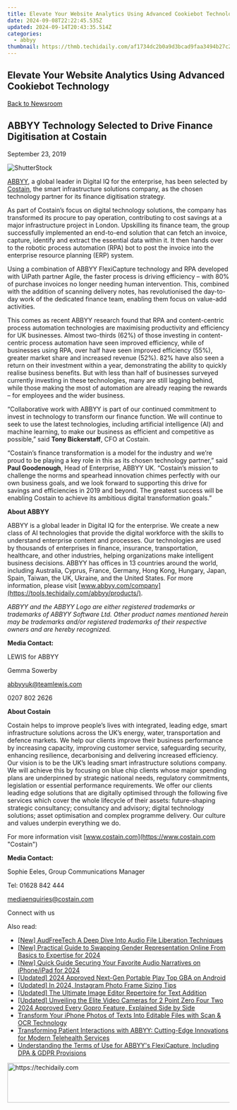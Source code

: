 ```yaml
---
title: Elevate Your Website Analytics Using Advanced Cookiebot Technology
date: 2024-09-08T22:22:45.535Z
updated: 2024-09-14T20:43:35.514Z
categories:
  - abbyy
thumbnail: https://thmb.techidaily.com/af1734dc2b0a9d3bcad9faa3494b27c219c63253c502adbe4dde73c3482b6b83.jpg
---
```


## Elevate Your Website Analytics Using Advanced Cookiebot Technology

[Back to Newsroom](https://tools.techidaily.com/abbyy/products/)

## ABBYY Technology Selected to Drive Finance Digitisation at Costain

September 23, 2019

![ShutterStock](https://content.abbyy.com/-/media/project/abbyy/abbyy/branchtemplates/shutterstock_1272462163_1296-x-729.jpg?h=729&iar=0&w=1296)

  
[ABBYY](https://tools.techidaily.com/abbyy/products/), a global leader in Digital IQ for the enterprise, has been selected by [Costain](https://www.costain.com "Costain"), the smart infrastructure solutions company, as the chosen technology partner for its finance digitisation strategy.

As part of Costain’s focus on digital technology solutions, the company has transformed its procure to pay operation, contributing to cost savings at a major infrastructure project in London. Upskilling its finance team, the group successfully implemented an end-to-end solution that can fetch an invoice, capture, identify and extract the essential data within it. It then hands over to the robotic process automation (RPA) bot to post the invoice into the enterprise resource planning (ERP) system.

Using a combination of ABBYY FlexiCapture technology and RPA developed with UiPath partner Agile, the faster process is driving efficiency – with 80% of purchase invoices no longer needing human intervention. This, combined with the addition of scanning delivery notes, has revolutionised the day-to-day work of the dedicated finance team, enabling them focus on value-add activities.

This comes as recent ABBYY research found that RPA and content-centric process automation technologies are maximising productivity and efficiency for UK businesses. Almost two-thirds (62%) of those investing in content-centric process automation have seen improved efficiency, while of businesses using RPA, over half have seen improved efficiency (55%), greater market share and increased revenue (52%). 82% have also seen a return on their investment within a year, demonstrating the ability to quickly realise business benefits. But with less than half of businesses surveyed currently investing in these technologies, many are still lagging behind, while those making the most of automation are already reaping the rewards – for employees and the wider business.

“Collaborative work with ABBYY is part of our continued commitment to invest in technology to transform our finance function. We will continue to seek to use the latest technologies, including artificial intelligence (AI) and machine learning, to make our business as efficient and competitive as possible,” said **Tony Bickerstaff**, CFO at Costain.

“Costain’s finance transformation is a model for the industry and we’re proud to be playing a key role in this as its chosen technology partner,” said **Paul Goodenough**, Head of Enterprise, ABBYY UK. “Costain’s mission to challenge the norms and spearhead innovation chimes perfectly with our own business goals, and we look forward to supporting this drive for savings and efficiencies in 2019 and beyond. The greatest success will be enabling Costain to achieve its ambitious digital transformation goals.”

  
**About ABBYY**

ABBYY is a global leader in Digital IQ for the enterprise. We create a new class of AI technologies that provide the digital workforce with the skills to understand enterprise content and processes. Our technologies are used by thousands of enterprises in finance, insurance, transportation, healthcare, and other industries, helping organizations make intelligent business decisions. ABBYY has offices in 13 countries around the world, including Australia, Cyprus, France, Germany, Hong Kong, Hungary, Japan, Spain, Taiwan, the UK, Ukraine, and the United States. For more information, please visit [www.abbyy.com/company](https://tools.techidaily.com/abbyy/products/).

_ABBYY and the ABBYY Logo are either registered trademarks or trademarks of ABBYY Software Ltd. Other product names mentioned herein may be trademarks and/or registered trademarks of their respective owners and are hereby recognized._

**Media Contact:**

LEWIS for ABBYY

Gemma Sowerby

[abbyyuk@teamlewis.com](https://tools.techidaily.com/abbyy/products/)

0207 802 2626

  
**About Costain**

Costain helps to improve people’s lives with integrated, leading edge, smart infrastructure solutions across the UK’s energy, water, transportation and defence markets. We help our clients improve their business performance by increasing capacity, improving customer service, safeguarding security, enhancing resilience, decarbonising and delivering increased efficiency. Our vision is to be the UK’s leading smart infrastructure solutions company. We will achieve this by focusing on blue chip clients whose major spending plans are underpinned by strategic national needs, regulatory commitments, legislation or essential performance requirements. We offer our clients leading edge solutions that are digitally optimised through the following five services which cover the whole lifecycle of their assets: future-shaping strategic consultancy; consultancy and advisory; digital technology solutions; asset optimisation and complex programme delivery. Our culture and values underpin everything we do.

For more information visit [www.costain.com](https://www.costain.com "Costain")

**Media Contact:**

Sophie Eeles, Group Communications Manager

Tel: 01628 842 444

[mediaenquiries@costain.com](https://tools.techidaily.com/abbyy/products/)

Connect with us

<ins class="adsbygoogle"
     style="display:block"
     data-ad-format="autorelaxed"
     data-ad-client="ca-pub-7571918770474297"
     data-ad-slot="1223367746"></ins>

<ins class="adsbygoogle"
     style="display:block"
     data-ad-client="ca-pub-7571918770474297"
     data-ad-slot="8358498916"
     data-ad-format="auto"
     data-full-width-responsive="true"></ins>

<span class="atpl-alsoreadstyle">Also read:</span>
<div><ul>
<li><a href="https://extra-hints.techidaily.com/new-audfreetech-a-deep-dive-into-audio-file-liberation-techniques/"><u>[New] AudFreeTech A Deep Dive Into Audio File Liberation Techniques</u></a></li>
<li><a href="https://instagram-clips.techidaily.com/new-practical-guide-to-swapping-gender-representation-online-from-basics-to-expertise-for-2024/"><u>[New] Practical Guide to Swapping Gender Representation Online From Basics to Expertise for 2024</u></a></li>
<li><a href="https://fox-friendly.techidaily.com/new-quick-guide-securing-your-favorite-audio-narratives-on-iphoneipad-for-2024/"><u>[New] Quick Guide Securing Your Favorite Audio Narratives on iPhone/iPad for 2024</u></a></li>
<li><a href="https://screen-mirroring-recording.techidaily.com/updated-2024-approved-next-gen-portable-play-top-gba-on-android/"><u>[Updated] 2024 Approved Next-Gen Portable Play Top GBA on Android</u></a></li>
<li><a href="https://facebook-clips.techidaily.com/updated-in-2024-instagram-photo-frame-sizing-tips/"><u>[Updated] In 2024, Instagram Photo Frame Sizing Tips</u></a></li>
<li><a href="https://some-skills.techidaily.com/updated-the-ultimate-image-editor-repertoire-for-text-addition/"><u>[Updated] The Ultimate Image Editor Repertoire for Text Addition</u></a></li>
<li><a href="https://some-guidance.techidaily.com/updated-unveiling-the-elite-video-cameras-for-2-point-zero-four-two/"><u>[Updated] Unveiling the Elite Video Cameras for 2 Point Zero Four Two</u></a></li>
<li><a href="https://some-knowledge.techidaily.com/2024-approved-every-gopro-feature-explained-side-by-side/"><u>2024 Approved Every Gopro Feature, Explained Side by Side</u></a></li>
<li><a href="https://discover-advanced.techidaily.com/transform-your-iphone-photos-of-texts-into-editable-files-with-scan-and-ocr-technology/"><u>Transform Your iPhone Photos of Texts Into Editable Files with Scan & OCR Technology</u></a></li>
<li><a href="https://discover-advanced.techidaily.com/transforming-patient-interactions-with-abbyy-cutting-edge-innovations-for-modern-telehealth-services/"><u>Transforming Patient Interactions with ABBYY: Cutting-Edge Innovations for Modern Telehealth Services</u></a></li>
<li><a href="https://discover-advanced.techidaily.com/understanding-the-terms-of-use-for-abbyys-flexicapture-including-dpa-and-gdpr-provisions/"><u>Understanding the Terms of Use for ABBYY's FlexiCapture, Including DPA & GDPR Provisions</u></a></li>
</ul></div>

<!-- affiliate ads begin -->
<a href="https://zebaoaffiliateprogram.pxf.io/c/5597632/2137974/21526" target="_top" id="2137974">
  <img src="//a.impactradius-go.com/display-ad/21526-2137974" border="0" alt="https://techidaily.com" width="728" height="90"/>
</a>
<img height="0" width="0" src="https://zebaoaffiliateprogram.pxf.io/i/5597632/2137974/21526" style="position:absolute;visibility:hidden;" border="0" />
<!-- affiliate ads end -->

